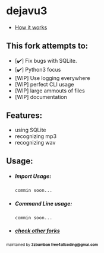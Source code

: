 # dejavu3
* [How it works](http://willdrevo.com/fingerprinting-and-audio-recognition-with-python/)

## This fork attempts to:
* [:heavy_check_mark:] Fix bugs with SQLite.
* [:heavy_check_mark:] Python3 focus
* [WIP] Use logging everywhere
* [WIP] perfect CLI usage
* [WIP] large ammouts of files
* [WIP] documentation

## Features:
- using SQLite
- recognizing mp3
- recognizing wav

## Usage:
* ##### Import Usage:
  `commin soon...`    <br>
* ##### Command Line usage:
  `commin soon...`    <br>

* ##### [check other forks](http://forked.yannick.io/worldveil/dejavu)
<sub><sup>maintained by **3zbumban** __free4allcoding@gmai.com__</sup></sub>
